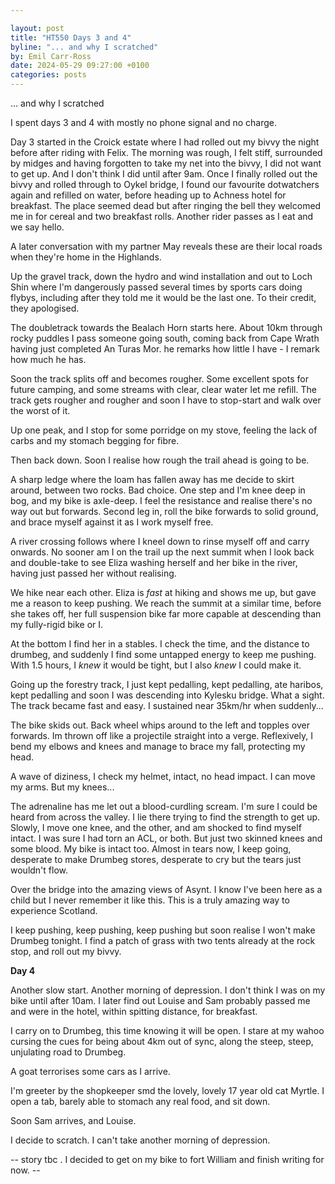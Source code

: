 ```yaml
---

layout: post
title: "HT550 Days 3 and 4"
byline: "... and why I scratched"
by: Emil Carr-Ross
date: 2024-05-29 09:27:00 +0100
categories: posts
---
```


... and why I scratched

I spent days 3 and 4 with mostly no phone signal and no charge.

Day 3 started in the Croick estate where I had rolled out my bivvy the night before after riding with Felix. The morning was rough, I felt stiff, surrounded by midges and having forgotten to take my net into the bivvy, I did not want to get up. And I don't think I did until after 9am.
Once I finally rolled out the bivvy and rolled through to Oykel bridge, I found our favourite dotwatchers again and refilled on water, before heading up to Achness hotel for breakfast. The place seemed dead but after ringing the bell they welcomed me in for cereal and two breakfast rolls. Another rider passes as I eat and we say hello.

A later conversation with my partner May reveals these are their local roads when they're home in the Highlands.

Up the gravel track, down the hydro and wind installation and out to Loch Shin where I'm dangerously passed several times by sports cars doing flybys, including after they told me it would be the last one. To their credit, they apologised.

The doubletrack towards the Bealach Horn starts here. About 10km through rocky puddles I pass someone going south, coming back from Cape Wrath having just completed An Turas Mor. he remarks how little I have - I remark how much he has.

Soon the track splits off and becomes rougher. Some excellent spots for future camping, and some streams with clear, clear water let me refill. The track gets rougher and rougher and soon I have to stop-start and walk over the worst of it.

Up one peak, and I stop for some porridge on my stove, feeling the lack of carbs and my stomach begging for fibre.

Then back down. Soon I realise how rough the trail ahead is going to be.

A sharp ledge where the loam has fallen away has me decide to skirt around, between two rocks. Bad choice. One step and I'm knee deep in bog, and my bike is axle-deep. I feel the resistance and realise there's no way out but forwards. Second leg in, roll the bike forwards to solid ground, and brace myself against it as I work myself free.

A river crossing follows where I kneel down to rinse myself off and carry onwards. No sooner am I on the trail up the next summit when I look back and double-take to see Eliza washing herself and her bike in the river, having just passed her without realising.

We hike near each other. Eliza is *fast* at hiking and shows me up, but gave me a reason to keep pushing. We reach the summit at a similar time, before she takes off, her full suspension bike far more capable at descending than my fully-rigid bike or I.

At the bottom I find her in a stables. I check the time, and the distance to drumbeg, and suddenly I find some untapped energy to keep me pushing. With 1.5 hours, I *knew* it would be tight, but I also *knew* I could make it.

Going up the forestry track, I just kept pedalling, kept pedalling, ate haribos, kept pedalling and soon I was descending into Kylesku bridge. What a sight. The track became fast and easy. I sustained near 35km/hr when suddenly...

The bike skids out. Back wheel whips around to the left and topples over forwards. Im thrown off like a projectile straight into a verge. Reflexively, I bend my elbows and knees and manage to brace my fall, protecting my head.

A wave of diziness, I check my helmet, intact, no head impact. I can move my arms. But my knees...

The adrenaline has me let out a blood-curdling scream. I'm sure I could be heard from across the valley. I lie there trying to find the strength to get up. Slowly, I move one knee, and the other, and am shocked to find myself intact. I was sure I had torn an ACL, or both. But just two skinned knees and some blood. My bike is intact too. Almost in tears now, I keep going, desperate to make Drumbeg stores, desperate to cry but the tears just wouldn't flow.

Over the bridge into the amazing views of Asynt. I know I've been here as a child but I never remember it like this. This is a truly amazing way to experience Scotland.

I keep pushing, keep pushing, keep pushing but soon realise I won't make Drumbeg tonight. I find a patch of grass with two tents already at the rock stop, and roll out my bivvy.

**Day 4**

Another slow start. Another morning of depression. I don't think I was on my bike until after 10am. I later find out Louise and Sam probably passed me and were in the hotel, within spitting distance, for breakfast.

I carry on to Drumbeg, this time knowing it will be open. I stare at my wahoo cursing the cues for being about 4km out of sync, along the steep, steep, unjulating road to Drumbeg.

A goat terrorises some cars as I arrive.

I'm greeter by the shopkeeper smd the lovely, lovely 17 year old cat Myrtle. I open a tab, barely able to stomach any real food, and sit down.

Soon Sam arrives, and Louise. 

I decide to scratch. I can't take another morning of depression.

-- story tbc . I decided to get on my bike to fort William and finish writing for now. --
